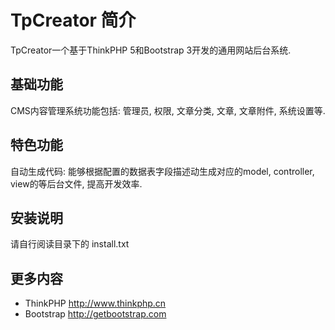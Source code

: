 # TpCreator 简介

TpCreator一个基于ThinkPHP 5和Bootstrap 3开发的通用网站后台系统.

## 基础功能

CMS内容管理系统功能包括: 管理员, 权限, 文章分类, 文章, 文章附件, 系统设置等.</p>

## 特色功能

自动生成代码: 能够根据配置的数据表字段描述动生成对应的model, controller, view的等后台文件, 提高开发效率.

## 安装说明

请自行阅读目录下的 install.txt

## 更多内容
* ThinkPHP  http://www.thinkphp.cn
* Bootstrap http://getbootstrap.com

